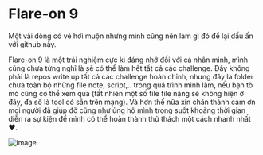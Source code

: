 # Flare-on 9
Một vài dòng có vẻ hơi muộn nhưng mình cũng nên làm gì đó để lại dấu ấn với github này.

Flare-on 9 là một trải nghiệm cực kì đáng nhớ đối với cá nhân mình, mình cũng chưa từng nghĩ là sẽ có thể làm hết tất cả các challenge. Đây không phải là repos write up tất cả các challenge hoàn chỉnh, nhưng đây là folder chưa toàn bộ những file note, script,.. trong quá trình mình làm, nếu bạn tò mò cũng có thể xem qua (tất nhiên một số file file nặng sẽ không hiện ở đây, đa số là tool có sẵn trên mạng). 
Và hơn thế nữa xin chân thành cảm ơn mọi người đã giúp đỡ cũng như ủng hộ mình trong suốt khoảng thời gian diễn ra sự kiện để mình có thể hoàn thành thử thách một cách nhanh nhất❤️.

![image](https://user-images.githubusercontent.com/88520787/206091737-8f93841e-3675-4fcf-9cd8-0e71b70a8414.png)
